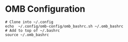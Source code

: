 # OMB Configuration
```
# Clone into ~/.config
echo  ~/.config/omb-config/omb_bashrc.sh ~/.omb_bashrc
# Add to top of ~/.bashrc
source ~/.omb_bashrc
```
